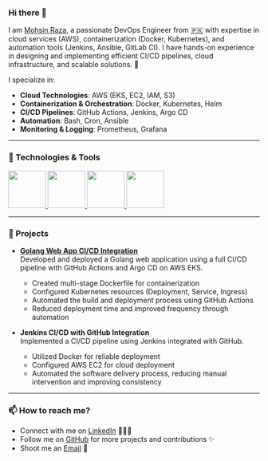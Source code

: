 ### Hi there 👋

I am [Mohsin Raza](https://www.linkedin.com/in/mohsin-raza-mr7027/), a passionate DevOps Engineer from [🇵🇰](https://en.wikipedia.org/wiki/Pakistan) with expertise in cloud services (AWS), containerization (Docker, Kubernetes), and automation tools (Jenkins, Ansible, GitLab CI). I have hands-on experience in designing and implementing efficient CI/CD pipelines, cloud infrastructure, and scalable solutions. 🚀

I specialize in:
- **Cloud Technologies**: AWS (EKS, EC2, IAM, S3)
- **Containerization & Orchestration**: Docker, Kubernetes, Helm
- **CI/CD Pipelines**: GitHub Actions, Jenkins, Argo CD
- **Automation**: Bash, Cron, Ansible
- **Monitoring & Logging**: Prometheus, Grafana

---

### 🔧 Technologies & Tools

<p float="left">
  <a href="https://aws.amazon.com/" target="_blank" >
    <img src="https://raw.githubusercontent.com/itsksaurabh/itsksaurabh/master/assets/aws.gif" height="75" />
  </a>
  <a href="https://kubernetes.io/" target="_blank" >
    <img src="https://www.edgica.com/wp-content/files/kubernetes-logo.png" height="75" />
  </a>
  <a href="https://www.docker.com/" target="_blank" >
    <img src="https://raw.githubusercontent.com/itsksaurabh/itsksaurabh/master/assets/docker.gif" height="75" />
  </a>
  <a href="https://argo-cd.readthedocs.io/en/stable/" target="_blank" >
    <img src="https://upload.wikimedia.org/wikipedia/commons/e/e0/Argo-logo.png" height="75" />
  </a>
</p>

---

### 🚀 Projects

- **[Golang Web App CI/CD Integration](https://github.com/Mohsinraza27/go-web-app-cicd.git)**  
  Developed and deployed a Golang web application using a full CI/CD pipeline with GitHub Actions and Argo CD on AWS EKS.  
  - Created multi-stage Dockerfile for containerization  
  - Configured Kubernetes resources (Deployment, Service, Ingress)  
  - Automated the build and deployment process using GitHub Actions  
  - Reduced deployment time and improved frequency through automation

- **Jenkins CI/CD with GitHub Integration**  
  Implemented a CI/CD pipeline using Jenkins integrated with GitHub.  
  - Utilized Docker for reliable deployment  
  - Configured AWS EC2 for cloud deployment  
  - Automated the software delivery process, reducing manual intervention and improving consistency  

---

### 📫 How to reach me?

- Connect with me on [LinkedIn](https://www.linkedin.com/in/mohsin-raza-mr7027/) 👨🏻‍💻
- Follow me on [GitHub](https://github.com/Mohsinraza27) for more projects and contributions ✨
- Shoot me an [Email](mailto:mmohsinrazat@gmail.com) 💌

